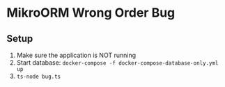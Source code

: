 # MikroORM Wrong Order Bug
## Setup
1. Make sure the application is NOT running
2. Start database: `docker-compose -f docker-compose-database-only.yml up`
3. `ts-node bug.ts`